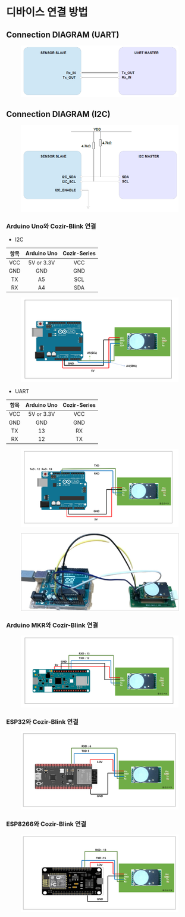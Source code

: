 # 디바이스 연결 방법

## Connection DIAGRAM (UART)

<figure><img src="../../../.gitbook/assets/connetion_uart_diagram.PNG" alt=""><figcaption></figcaption></figure>

## Connection DIAGRAM (I2C)

<figure><img src="../../../.gitbook/assets/CozIR-Blink_connetion_diagram_i2c.PNG" alt=""><figcaption></figcaption></figure>

### Arduino Uno와 Cozir-Blink 연결

* I2C

|  항목 | Arduino Uno | Cozir-Series |
| :-: | :---------: | :----------: |
| VCC |  5V or 3.3V |      VCC     |
| GND |     GND     |      GND     |
|  TX |      A5     |      SCL     |
|  RX |      A4     |      SDA     |

<figure><img src="../../../.gitbook/assets/Cozir_series_i2c_connection_with_arduino.PNG" alt=""><figcaption></figcaption></figure>

* UART

|  항목 | Arduino Uno | Cozir-Series |
| :-: | :---------: | :----------: |
| VCC |  5V or 3.3V |      VCC     |
| GND |     GND     |      GND     |
|  TX |      13     |      RX      |
|  RX |      12     |      TX      |

<figure><img src="../../../.gitbook/assets/Cozir_series_uart_connection_with_arduino_uno.PNG" alt=""><figcaption></figcaption></figure>

<figure><img src="../../../.gitbook/assets/cozir_lp3_i2c_실제사진.jpg" alt=""><figcaption></figcaption></figure>

### Arduino MKR와 Cozir-Blink 연결

<figure><img src="../../../.gitbook/assets/cozir_lp2_arduino_uno_2.PNG" alt=""><figcaption></figcaption></figure>

### ESP32와 Cozir-Blink 연결

<figure><img src="../../../.gitbook/assets/CozIR-LP2_with_ESP32.PNG" alt=""><figcaption></figcaption></figure>

### ESP8266와 Cozir-Blink 연결

<figure><img src="../../../.gitbook/assets/cozir_lp2_with_ESP8266.PNG" alt=""><figcaption></figcaption></figure>
